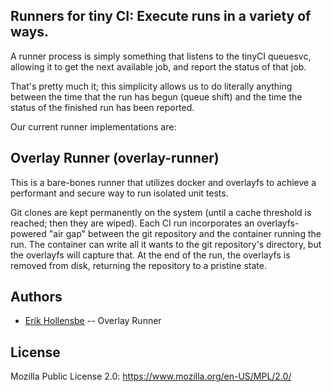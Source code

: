 ## Runners for tiny CI: Execute runs in a variety of ways.

A runner process is simply something that listens to the tinyCI queuesvc,
allowing it to get the next available job, and report the status of that job.

That's pretty much it; this simplicity allows us to do literally anything
between the time that the run has begun (queue shift) and the time the status
of the finished run has been reported.

Our current runner implementations are:

## Overlay Runner (overlay-runner)

This is a bare-bones runner that utilizes docker and overlayfs to achieve a
performant and secure way to run isolated unit tests.

Git clones are kept permanently on the system (until a cache threshold is
reached; then they are wiped). Each CI run incorporates an overlayfs-powered
"air gap" between the git repository and the container running the run. The
container can write all it wants to the git repository's directory, but the
overlayfs will capture that. At the end of the run, the overlayfs is removed
from disk, returning the repository to a pristine state.

## Authors

- [Erik Hollensbe](https://github.com/erikh) -- Overlay Runner

## License

Mozilla Public License 2.0: https://www.mozilla.org/en-US/MPL/2.0/
